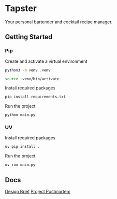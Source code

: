 # Tapster

Your personal bartender and cocktail recipe manager.

## Getting Started

### Pip

Create and activate a virtual environment

```sh
python3 -m venv .venv

source .venv/bin/activate
```

Install required packages

```sh
pip install requirements.txt
```

Run the project

```sh
python main.py
```

### UV

Install required packages

```sh
uv pip install .
```

Run the project

```sh
uv run main.py
```

## Docs

[Design Brief](https://github.com/ian-shakespeare/tapster-agent/blob/main/docs/design.md)
[Project Postmortem](https://github.com/ian-shakespeare/tapster-agent/blob/main/docs/reflection.md)
